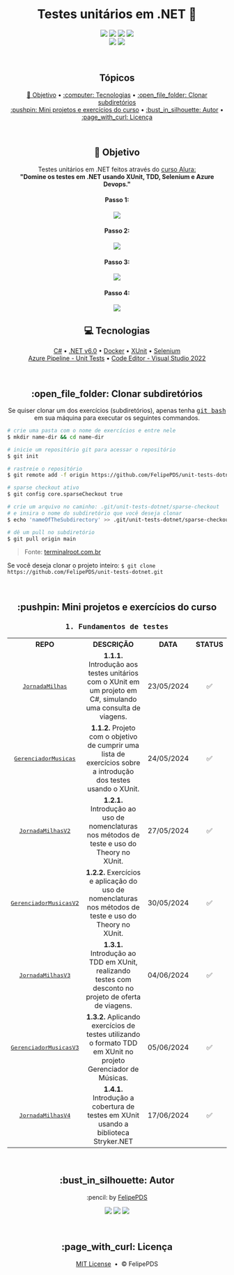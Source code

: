 <h1 align="center">Testes unitários em .NET 🧪</h1>

<p align="center">
  <a href="https://github.com/FelipePDS/unit-tests-dotnet/blob/main/LICENSE"><img src="https://img.shields.io/github/license/Felipepds/unit-tests-dotnet?style=for-the-badge"/></a> 
  <img src="https://img.shields.io/github/last-commit/FelipePDS/unit-tests-dotnet?color=fb1569&style=for-the-badge"/>
  <img src="https://img.shields.io/static/v1?label=.NET&message=6.0&color=512BD4&style=for-the-badge"/> 
  <img src="https://img.shields.io/static/v1?label=Unit+Test&message=XUnit&color=000000&style=for-the-badge"/>  <br>
  <img src="https://img.shields.io/static/v1?logo=selenium&label=Web+Unit+Test&message=Selenium&color=43B02A&style=for-the-badge"/> 
  <img src="https://img.shields.io/static/v1?logo=azuredevops&label=Pipeline&message=Azure+DevOps&color=0078D7&style=for-the-badge"/> 
</p>

<br>
<h2 align="center">Tópicos</h2>

<p align="center">
  <a href="#objective">🎯 Objetivo</a> &bull; 
  <a href="#technologies">:computer: Tecnologias</a> &bull; 
  <a href="#clone">:open_file_folder: Clonar subdiretórios</a> <br>
  <a href="#exercises">:pushpin: Mini projetos e exercícios do curso</a> &bull; 
  <a href="#author">:bust_in_silhouette: Autor</a> &bull; 
  <a href="#license">:page_with_curl: Licença</a>
</p>

<br>
<h2 id="objective" align="center">🎯 Objetivo</h2>

<p align="center">
    Testes unitários em .NET feitos através do <a href="https://cursos.alura.com.br/formacao-testes-em-dotnet">curso Alura:</a>
    <br>
    <b>"Domine os testes em .NET usando XUnit, TDD, Selenium e Azure Devops."</b>
</p>

<h4 align="center">Passo 1:</h4>
<p align="center"><img align="center" src="https://github.com/FelipePDS/unit-tests-dotnet/blob/main/.github/curso_step1.png"></p>

<h4 align="center">Passo 2:</h4>
<p align="center"><img align="center" src="https://github.com/FelipePDS/unit-tests-dotnet/blob/main/.github/curso_step2.png"></p>

<h4 align="center">Passo 3:</h4>
<p align="center"><img align="center" src="https://github.com/FelipePDS/unit-tests-dotnet/blob/main/.github/curso_step3.png"></p>

<h4 align="center">Passo 4:</h4>
<p align="center"><img align="center" src="https://github.com/FelipePDS/unit-tests-dotnet/blob/main/.github/curso_step4.png"></p>

<h2 id="technologies" align="center">💻 Tecnologias</h2>

<p align="center">
  <a href="https://dotnet.microsoft.com/learn/csharp">C#</a>
  &bull; <a href="https://dotnet.microsoft.com/pt-br/download/dotnet/6.0">.NET v6.0</a>
  &bull; <a href="https://www.docker.com/">Docker</a>
  &bull; <a href="https://xunit.net/">XUnit</a>
  &bull; <a href="https://www.selenium.dev/">Selenium</a> <br>
  <a href="https://learn.microsoft.com/pt-br/training/modules/run-quality-tests-build-pipeline/">Azure Pipeline - Unit Tests</a>
  &bull; <a href="https://visualstudio.microsoft.com/pt-br/downloads/">Code Editor - Visual Studio 2022</a>
</p>

<br>
<h2 align="center" id="clone">:open_file_folder: Clonar subdiretórios</h2>

<p align="center">Se quiser clonar um dos exercícios (subdiretórios), apenas tenha <kbd><a href="https://git-scm.com/downloads">git bash</a></kbd> em sua máquina para executar os seguintes commandos.</p>

```bash
# crie uma pasta com o nome de exercícios e entre nele
$ mkdir name-dir && cd name-dir

# inicie um repositório git para acessar o repositório
$ git init

# rastreie o repositório
$ git remote add -f origin https://github.com/FelipePDS/unit-tests-dotnet

# sparse checkout ativo
$ git config core.sparseCheckout true

# crie um arquivo no caminho: .git/unit-tests-dotnet/sparse-checkout
# e insira o nome do subdiretório que você deseja clonar
$ echo 'nameOfTheSubdirectory' >> .git/unit-tests-dotnet/sparse-checkout

# dê um pull no subdiretório
$ git pull origin main
```
<blockquote>Fonte: <a href="https://terminalroot.com.br/2019/09/como-clonar-somente-um-subdiretorio-com-git-ou-svn.html">terminalroot.com.br</a></blockquote>

<p>Se você deseja clonar o projeto inteiro: <code>$ git clone https://github.com/FelipePDS/unit-tests-dotnet.git</code></p>

<br>
<h2 id="exercises" align="center">:pushpin: Mini projetos e exercícios do curso</h2>

<h3 align="center"><kbd>1. Fundamentos de testes</kbd></h3>

<table align="center">
  <tr align="center">
    <th>REPO</th>
    <th>DESCRIÇÃO</th>
    <th>DATA</th>
    <th>STATUS</th>
  </tr>

  <tr align="center">
    <td><kbd><a href="https://github.com/FelipePDS/unit-tests-dotnet/tree/main/JornadaMilhas">JornadaMilhas</a></kbd></td>
    <td><b>1.1.1.</b> Introdução aos testes unitários com o XUnit em um projeto em C#, simulando uma consulta de viagens.</td>
    <td>23/05/2024</td>
    <td>✅</td>
  </tr>

  <tr align="center">
    <td><kbd><a href="https://github.com/FelipePDS/unit-tests-dotnet/tree/main/GerenciadorMusicas">GerenciadorMusicas</a></kbd></td>
    <td><b>1.1.2.</b> Projeto com o objetivo de cumprir uma lista de exercícios sobre a introdução dos testes usando o XUnit.</td>
    <td>24/05/2024</td>
    <td>✅</td>
  </tr>

  <tr align="center">
    <td><kbd><a href="https://github.com/FelipePDS/unit-tests-dotnet/tree/main/JornadaMilhasV2">JornadaMilhasV2</a></kbd></td>
    <td><b>1.2.1.</b> Introdução ao uso de nomenclaturas nos métodos de teste e uso do Theory no XUnit.</td>
    <td>27/05/2024</td>
    <td>✅</td>
  </tr>

  <tr align="center">
    <td><kbd><a href="https://github.com/FelipePDS/unit-tests-dotnet/tree/main/GerenciadorMusicasV2">GerenciadorMusicasV2</a></kbd></td>
    <td><b>1.2.2.</b> Exercícios e aplicação do uso de nomenclaturas nos métodos de teste e uso do Theory no XUnit.</td>
    <td>30/05/2024</td>
    <td>✅</td>
  </tr>

  <tr align="center">
    <td><kbd><a href="https://github.com/FelipePDS/unit-tests-dotnet/tree/main/JornadaMilhasV3">JornadaMilhasV3</a></kbd></td>
    <td><b>1.3.1.</b> Introdução ao TDD em XUnit, realizando testes com desconto no projeto de oferta de viagens.</td>
    <td>04/06/2024</td>
    <td>✅</td>
  </tr>

  <tr align="center">
    <td><kbd><a href="https://github.com/FelipePDS/unit-tests-dotnet/tree/main/GerenciadorMusicasV3">GerenciadorMusicasV3</a></kbd></td>
    <td><b>1.3.2.</b> Aplicando exercícios de testes utilizando o formato TDD em XUnit no projeto Gerenciador de Músicas.</td>
    <td>05/06/2024</td>
    <td>✅</td>
  </tr>

  <tr align="center">
    <td><kbd><a href="https://github.com/FelipePDS/unit-tests-dotnet/tree/main/JornadaMilhasV4">JornadaMilhasV4</a></kbd></td>
    <td><b>1.4.1.</b> Introdução a cobertura de testes em XUnit usando a biblioteca Stryker.NET</td>
    <td>17/06/2024</td>
    <td>✅</td>
  </tr>
</table>

<!-- 🚧✅ -->

<br>
<h2 align="center" id="author">:bust_in_silhouette: Autor</h2>

<p align="center">:pencil: by <a href="https://felipepds.github.io//">FelipePDS</a></p>
<p align="center"><a href="https://www.linkedin.com/in/felipe-p-da-silva-a55b891ba/?lipi=urn%3Ali%3Apage%3Ad_flagship3_feed%3BiErPy3g7Q1KGOaD%2BsGw%2Fpg%3D%3D"><img src="https://img.shields.io/static/v1?label=+&message=Felipe+P.+Da+Silva&color=0A66C2&style=flat&logo=linkedin&logoColor=white"/></a> <a href="https://twitter.com/FelipePintoDaS1"><img src="https://img.shields.io/static/v1?label=+&message=@FelipePintoDaS1&color=1DA1F2&style=flat&logo=twitter&logoColor=white"/></a> <img src="https://img.shields.io/static/v1?label=+&message=felipepdasilva66@gmail.com&color=EA4335&style=flat&logo=gmail&logoColor=white"/></p>

<br>
<h2 align="center" id="license">:page_with_curl: Licença</h2>

<p align="center"><a href="https://github.com/FelipePDS/unit-tests-dotnet/blob/main/LICENSE">MIT License</a> &nbsp;&bull;&nbsp; &copy; FelipePDS</p>
